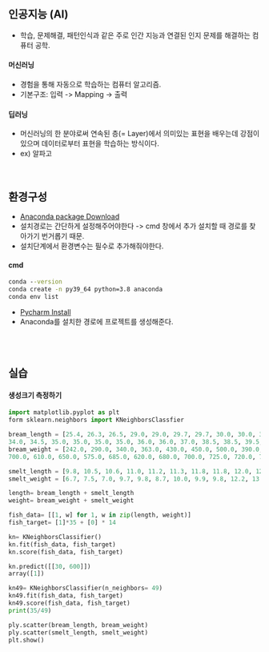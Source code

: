 ## 인공지능 (AI)
- 학습, 문제해결, 패턴인식과 같은 주로 인간 지능과 연결된 인지 문제를 해결하는 컴퓨터 공학.

#### 머신러닝
- 경험을 통해 자동으로 학습하는 컴퓨터 알고리즘.
- 기본구조: 입력 -> Mapping -> 출력

#### 딥러닝
- 머신러닝의 한 분야로써 연속된 층(= Layer)에서 의미있는 표현을 배우는데 강점이 있으며 데이터로부터 표현을 학습하는 방식이다.
- ex) 알파고


<br>

## 환경구성
- [Anaconda package Download](https://www.anaconda.com/)
- 설치경로는 간단하게 설정해주어야한다 -> cmd 창에서 추가 설치할 때 경로를 찾아가기 번거롭기 때문.
- 설치단계에서 환경변수는 필수로 추가해줘야한다. 
#### cmd
```cmd
conda --version
conda create -n py39_64 python=3.8 anaconda
conda env list
```

- [Pycharm Install](https://www.jetbrains.com/ko-kr/pycharm/download/download-thanks.html?platform=windows&code=PCC)
- Anaconda를 설치한 경로에 프로젝트를 생성해준다.


<br>
<br>

## 실습
#### 생성크기 측정하기
```python
import matplotlib.pyplot as plt
form sklearn.neighbors import KNeighborsClassfier

bream_length = [25.4, 26.3, 26.5, 29.0, 29.0, 29.7, 29.7, 30.0, 30.0, 30.7, 31.0, 31.0, 31.5, 32.0, 32.0, 32.0, 33.0, 33.0, 33.5, 33.5, 34.0, 
34.0, 34.5, 35.0, 35.0, 35.0, 35.0, 36.0, 36.0, 37.0, 38.5, 38.5, 39.5, 41.0, 41.0]
bream_weight = [242.0, 290.0, 340.0, 363.0, 430.0, 450.0, 500.0, 390.0, 450.0, 500.0, 475.0, 500.0, 500.0, 340.0, 600.0, 600.0, 700.0, 
700.0, 610.0, 650.0, 575.0, 685.0, 620.0, 680.0, 700.0, 725.0, 720.0, 714.0, 850.0, 1000.0, 920.0, 955.0, 925.0, 975.0, 950.0]

smelt_length = [9.8, 10.5, 10.6, 11.0, 11.2, 11.3, 11.8, 11.8, 12.0, 12.2, 12.4, 13.0, 14.3, 15.0]
smelt_weight = [6.7, 7.5, 7.0, 9.7, 9.8, 8.7, 10.0, 9.9, 9.8, 12.2, 13.4, 12.2, 19.7, 19.9]

length= bream_length + smelt_length
weight= bream_weight + smelt_weight

fish_data= [[1, w] for 1, w in zip(length, weight)]
fish_target= [1]*35 + [0] * 14

kn= KNeighborsClassifier()
kn.fit(fish_data, fish_target)
kn.score(fish_data, fish_target)

kn.predict([[30, 600]])
array([1])

kn49= KNeighborsClassifier(n_neighbors= 49)
kn49.fit(fish_data, fish_target)
kn49.score(fish_data, fish_target)
print(35/49)

ply.scatter(bream_length, bream_weight)
ply.scatter(smelt_length, smelt_weight)
plt.show()
```
